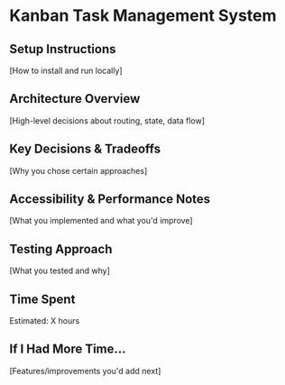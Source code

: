 # Kanban Task Management System

## Setup Instructions
[How to install and run locally]

## Architecture Overview
[High-level decisions about routing, state, data flow]

## Key Decisions & Tradeoffs
[Why you chose certain approaches]

## Accessibility & Performance Notes
[What you implemented and what you'd improve]

## Testing Approach
[What you tested and why]

## Time Spent
Estimated: X hours

## If I Had More Time...
[Features/improvements you'd add next]